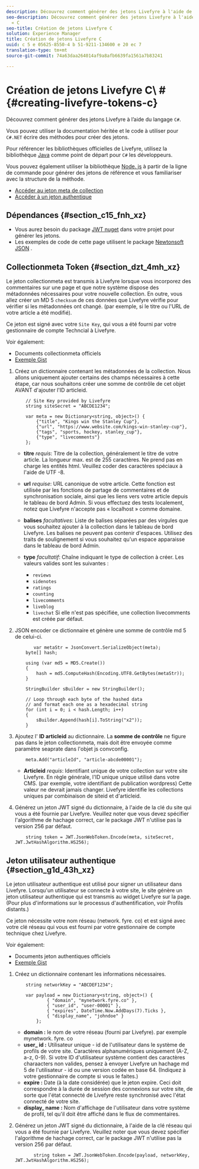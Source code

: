 ```yaml
---
description: Découvrez comment générer des jetons Livefyre à l'aide de la langue « C
seo-description: Découvrez comment générer des jetons Livefyre à l'aide de la langue
  « C
seo-title: Création de jetons Livefyre C
solution: Experience Manager
title: Création de jetons Livefyre C
uuid: c 5 e 05625-8550-4 b 51-9211-134600 e 20 ec 7
translation-type: tm+mt
source-git-commit: 74a63daa264014af9a8afb6639fa1561a7b83241

---
```



# Création de jetons Livefyre C\ # {#creating-livefyre-tokens-c}

Découvrez comment générer des jetons Livefyre à l’aide du langage ``C#``.

Vous pouvez utiliser la documentation héritée et le code à utiliser pour `C#.NET` écrire des méthodes pour créer des jetons.

Pour référencer les bibliothèques officielles de Livefyre, utilisez la bibliothèque [Java](https://github.com/Livefyre/livefyre-java-utils) comme point de départ pour `C#` les développeurs.

Vous pouvez également utiliser la bibliothèque [Node. js](https://github.com/Livefyre/livefyre-nodejs-utils) à partir de la ligne de commande pour générer des jetons de référence et vous familiariser avec la structure de la méthode.

* [Accéder au jeton meta de collection](https://gist.github.com/gibron/56cb9c7060bf4816c4c5#the-collectionMeta-token)
* [Accéder à un jeton authentique](https://gist.github.com/gibron/56cb9c7060bf4816c4c5#the-auth-token)

## Dépendances {#section_c15_fnh_xz}

* Vous aurez besoin du package [JWT nuget](https://www.nuget.org/packages/JWT) dans votre projet pour générer les jetons.
* Les exemples de code de cette page utilisent le package [Newtonsoft JSON](https://www.nuget.org/packages/newtonsoft.json/) .

## Collectionmeta Token {#section_dzt_4mh_xz}

Le jeton collectionmeta est transmis à Livefyre lorsque vous incorporez des commentaires sur une page et que notre système dispose des métadonnées nécessaires pour votre nouvelle collection. En outre, vous allez créer un MD 5 `checksum` de ces données que Livefyre vérifie pour vérifier si les métadonnées ont changé. (par exemple, si le titre ou l'URL de votre article a été modifié).

Ce jeton est signé avec votre `Site Key`, qui vous a été fourni par votre gestionnaire de compte Techncial à Livefyre.

Voir également:

* Documents collectionmeta officiels
* [Exemple Gist](https://gist.github.com/pcolombo/dbbea020618c521a2bd5)

1. Créez un dictionnaire contenant les métadonnées de la collection. Nous allons uniquement ajouter certains des champs nécessaires à cette étape, car nous souhaitons créer une somme de contrôle de cet objet AVANT d'ajouter l'ID articleid.

   ```
       // Site Key provided by Livefyre 
       string siteSecret = "ABCDE1234"; 
   
       var meta = new Dictionary<string, object>() { 
           {"title", "Kings win the Stanley Cup"}, 
           {"url", "https://www.website.com/kings-win-stanley-cup"}, 
           {"tags", "sports, hockey, stanley_cup"}, 
           {"type", "livecomments"} 
       };
   ```

   * **titre** *requis*: Titre de la collection, généralement le titre de votre article. La longueur max. est de 255 caractères. Ne prend pas en charge les entités html. Veuillez coder des caractères spéciaux à l'aide de UTF -8.
   * **url** *requise*: URL canonique de votre article. Cette fonction est utilisée par les fonctions de partage de commentaires et de synchronisation sociale, ainsi que les liens vers votre article depuis le tableau de bord Admin. Si vous effectuez des tests localement, notez que Livefyre n'accepte pas « localhost » comme domaine.
   * **balises** *facultatives*: Liste de balises séparées par des virgules que vous souhaitez ajouter à la collection dans le tableau de bord Livefyre. Les balises ne peuvent pas contenir d'espaces. Utilisez des traits de soulignement si vous souhaitez qu'un espace apparaisse dans le tableau de bord Admin.
   * **type** *facultatif*: Chaîne indiquant le type de collection à créer. Les valeurs valides sont les suivantes :

      * `reviews`
      * `sidenotes`
      * `ratings`
      * `counting`
      * `livecomments`
      * `liveblog`
      * `livechat`
      Si elle n'est pas spécifiée, une collection livecomments est créée par défaut.


1. JSON encoder ce dictionnaire et génère une somme de contrôle md 5 de celui-ci.

   ```
          var metaStr = JsonConvert.SerializeObject(meta); 
       byte[] hash; 
   
       using (var md5 = MD5.Create()) 
       { 
           hash = md5.ComputeHash(Encoding.UTF8.GetBytes(metaStr)); 
       } 
   
       StringBuilder sBuilder = new StringBuilder(); 
   
       // Loop through each byte of the hashed data  
       // and format each one as a hexadecimal string  
       for (int i = 0; i < hash.Length; i++) 
       { 
           sBuilder.Append(hash[i].ToString("x2")); 
       } 
   ```

1. Ajoutez l' **ID articleid** au dictionnaire. La **somme de contrôle** ne figure pas dans le jeton collectionmeta, mais doit être envoyée comme paramètre seaprate dans l'objet js convconfig.

   ```
       meta.Add("articleId", "article-abcde00001"); 
   ```

   * **Articleid** *requis*: Identifiant unique de votre collection sur votre site Livefyre. En règle générale, l'ID unique unique utilisé dans votre CMS. (par exemple, votre identifiant de publication wordpress) Cette valeur ne devrait jamais changer. Livefyre identifie les collections uniques par combinaison de siteid et d'articleid.

1. Générez un jeton JWT signé du dictionnaire, à l'aide de la clé du site qui vous a été fournie par Livefyre. Veuillez noter que vous devez spécifier l'algorithme de hachage correct, car le package JWT n'utilise pas la version 256 par défaut.

   ```
       string token = JWT.JsonWebToken.Encode(meta, siteSecret, JWT.JwtHashAlgorithm.HS256);
   ```

## Jeton utilisateur authentique {#section_g1d_43h_xz}

Le jeton utilisateur authentique est utilisé pour signer un utilisateur dans Livefyre. Lorsqu'un utilisateur se connecte à votre site, le site génère un jeton utilisateur authentique qui est transmis au widget Livefyre sur la page. (Pour plus d'informations sur le processus d'authentification, voir Profils distants.)

Ce jeton nécessite votre nom réseau (network. fyre. co) et est signé avec votre clé réseau qui vous est fourni par votre gestionnaire de compte technique chez Livefyre.

Voir également:

* Documents jeton authentiques officiels
* [Exemple Gist](https://gist.github.com/pcolombo/7d7403172c28734c87e2)

1. Créez un dictionnaire contenant les informations nécessaires.

   ```
       string networkKey = "ABCDEF1234"; 
   
       var payload = new Dictionary<string, object>() {  
               { "domain", "mynetwork.fyre.co" }, 
               { "user_id", "user-00001" }, 
               { "expires", DateTime.Now.AddDays(7).Ticks }, 
               { "display_name", "johndoe" } 
           }; 
   ```

   * **domain :** le nom de votre réseau (fourni par Livefyre). par exemple mynetwork. fyre. co
   * **user_ id :** Utilisateur unique - id de l'utilisateur dans le système de profils de votre site. Caractères alphanumériques uniquement (A-Z, a-z, 0-9). Si votre ID d'utilisateur système contient des caractères charaacters non valides, pensez à envoyer Livefyre un hachage md 5 de l'utilisateur - id ou une version codée en base 64. (Indiquez à votre gestionnaire de compte si vous le faites.)
   * **expire :** Date (à la date considérée) que le jeton expire. Ceci doit correspondre à la durée de session des connexions sur votre site, de sorte que l'état connecté de Livefyre reste synchronisé avec l'état connecté de votre site.
   * **display_ name :** Nom d'affichage de l'utilisateur dans votre système de profil, tel qu'il doit être affiché dans le flux de commentaires.

1. Générez un jeton JWT signé du dictionnaire, à l'aide de la clé réseau qui vous a été fournie par Livefyre. Veuillez noter que vous devez spécifier l'algorithme de hachage correct, car le package JWT n'utilise pas la version 256 par défaut.

   ```
          string token = JWT.JsonWebToken.Encode(payload, networkKey, JWT.JwtHashAlgorithm.HS256);
   ```
